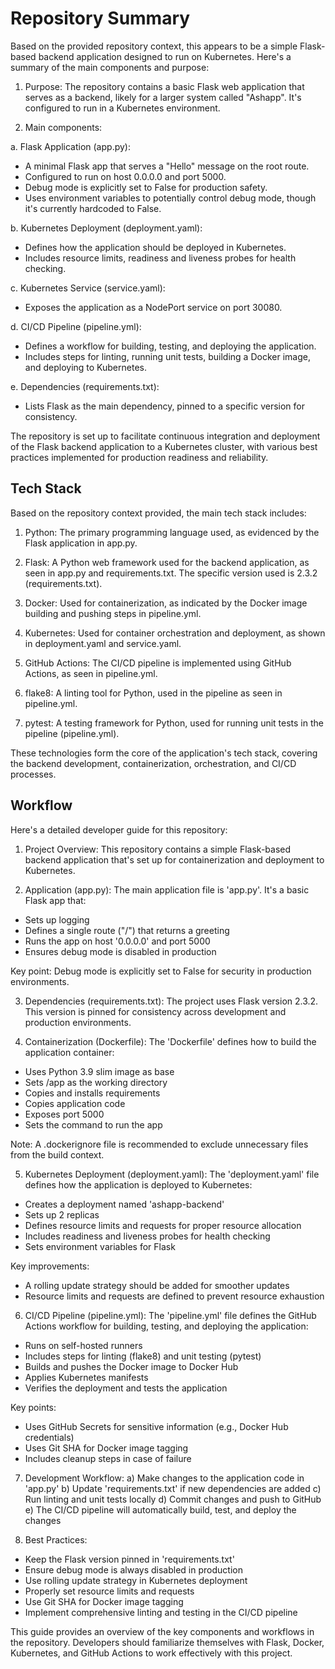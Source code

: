 # Repository Summary

Based on the provided repository context, this appears to be a simple Flask-based backend application designed to run on Kubernetes. Here's a summary of the main components and purpose:

1. Purpose:
The repository contains a basic Flask web application that serves as a backend, likely for a larger system called "Ashapp". It's configured to run in a Kubernetes environment.

2. Main components:

a. Flask Application (app.py):
- A minimal Flask app that serves a "Hello" message on the root route.
- Configured to run on host 0.0.0.0 and port 5000.
- Debug mode is explicitly set to False for production safety.
- Uses environment variables to potentially control debug mode, though it's currently hardcoded to False.

b. Kubernetes Deployment (deployment.yaml):
- Defines how the application should be deployed in Kubernetes.
- Includes resource limits, readiness and liveness probes for health checking.

c. Kubernetes Service (service.yaml):
- Exposes the application as a NodePort service on port 30080.

d. CI/CD Pipeline (pipeline.yml):
- Defines a workflow for building, testing, and deploying the application.
- Includes steps for linting, running unit tests, building a Docker image, and deploying to Kubernetes.

e. Dependencies (requirements.txt):
- Lists Flask as the main dependency, pinned to a specific version for consistency.

The repository is set up to facilitate continuous integration and deployment of the Flask backend application to a Kubernetes cluster, with various best practices implemented for production readiness and reliability.

## Tech Stack
Based on the repository context provided, the main tech stack includes:

1. Python: The primary programming language used, as evidenced by the Flask application in app.py.

2. Flask: A Python web framework used for the backend application, as seen in app.py and requirements.txt. The specific version used is 2.3.2 (requirements.txt).

3. Docker: Used for containerization, as indicated by the Docker image building and pushing steps in pipeline.yml.

4. Kubernetes: Used for container orchestration and deployment, as shown in deployment.yaml and service.yaml.

5. GitHub Actions: The CI/CD pipeline is implemented using GitHub Actions, as seen in pipeline.yml.

6. flake8: A linting tool for Python, used in the pipeline as seen in pipeline.yml.

7. pytest: A testing framework for Python, used for running unit tests in the pipeline (pipeline.yml).

These technologies form the core of the application's tech stack, covering the backend development, containerization, orchestration, and CI/CD processes.

## Workflow
Here's a detailed developer guide for this repository:

1. Project Overview:
This repository contains a simple Flask-based backend application that's set up for containerization and deployment to Kubernetes.

2. Application (app.py):
The main application file is 'app.py'. It's a basic Flask app that:
- Sets up logging
- Defines a single route ("/") that returns a greeting
- Runs the app on host '0.0.0.0' and port 5000
- Ensures debug mode is disabled in production

Key point: Debug mode is explicitly set to False for security in production environments.

3. Dependencies (requirements.txt):
The project uses Flask version 2.3.2. This version is pinned for consistency across development and production environments.

4. Containerization (Dockerfile):
The 'Dockerfile' defines how to build the application container:
- Uses Python 3.9 slim image as base
- Sets /app as the working directory
- Copies and installs requirements
- Copies application code
- Exposes port 5000
- Sets the command to run the app

Note: A .dockerignore file is recommended to exclude unnecessary files from the build context.

5. Kubernetes Deployment (deployment.yaml):
The 'deployment.yaml' file defines how the application is deployed to Kubernetes:
- Creates a deployment named 'ashapp-backend'
- Sets up 2 replicas
- Defines resource limits and requests for proper resource allocation
- Includes readiness and liveness probes for health checking
- Sets environment variables for Flask

Key improvements:
- A rolling update strategy should be added for smoother updates
- Resource limits and requests are defined to prevent resource exhaustion

6. CI/CD Pipeline (pipeline.yml):
The 'pipeline.yml' file defines the GitHub Actions workflow for building, testing, and deploying the application:
- Runs on self-hosted runners
- Includes steps for linting (flake8) and unit testing (pytest)
- Builds and pushes the Docker image to Docker Hub
- Applies Kubernetes manifests
- Verifies the deployment and tests the application

Key points:
- Uses GitHub Secrets for sensitive information (e.g., Docker Hub credentials)
- Uses Git SHA for Docker image tagging
- Includes cleanup steps in case of failure

7. Development Workflow:
a) Make changes to the application code in 'app.py'
b) Update 'requirements.txt' if new dependencies are added
c) Run linting and unit tests locally
d) Commit changes and push to GitHub
e) The CI/CD pipeline will automatically build, test, and deploy the changes

8. Best Practices:
- Keep the Flask version pinned in 'requirements.txt'
- Ensure debug mode is always disabled in production
- Use rolling update strategy in Kubernetes deployment
- Properly set resource limits and requests
- Use Git SHA for Docker image tagging
- Implement comprehensive linting and testing in the CI/CD pipeline

This guide provides an overview of the key components and workflows in the repository. Developers should familiarize themselves with Flask, Docker, Kubernetes, and GitHub Actions to work effectively with this project.
